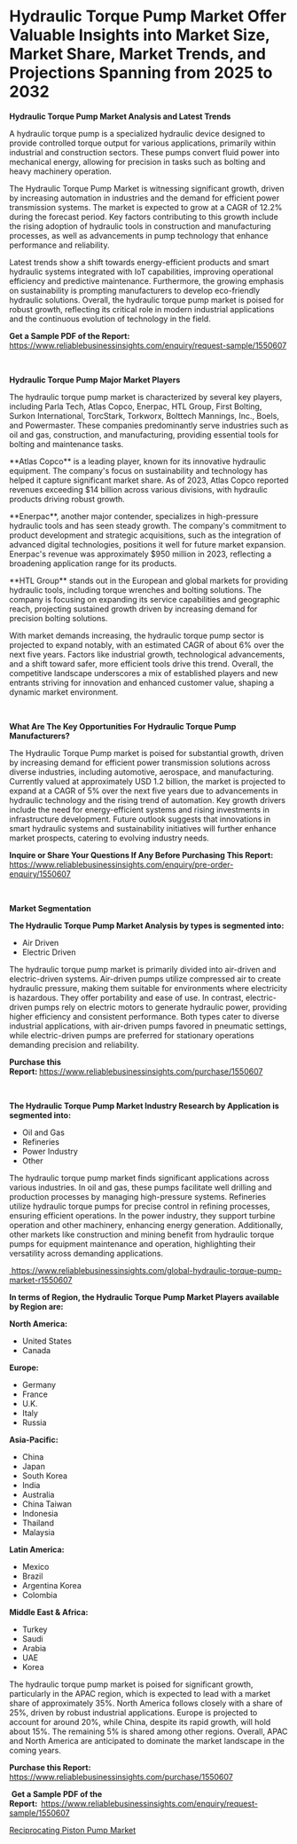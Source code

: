 <p><h1>Hydraulic Torque Pump Market Offer Valuable Insights into Market Size, Market Share, Market Trends, and Projections Spanning from 2025 to 2032</h1></p><p><strong>Hydraulic Torque Pump Market Analysis and Latest Trends</strong></p>
<p><p>A hydraulic torque pump is a specialized hydraulic device designed to provide controlled torque output for various applications, primarily within industrial and construction sectors. These pumps convert fluid power into mechanical energy, allowing for precision in tasks such as bolting and heavy machinery operation. </p><p>The Hydraulic Torque Pump Market is witnessing significant growth, driven by increasing automation in industries and the demand for efficient power transmission systems. The market is expected to grow at a CAGR of 12.2% during the forecast period. Key factors contributing to this growth include the rising adoption of hydraulic tools in construction and manufacturing processes, as well as advancements in pump technology that enhance performance and reliability. </p><p>Latest trends show a shift towards energy-efficient products and smart hydraulic systems integrated with IoT capabilities, improving operational efficiency and predictive maintenance. Furthermore, the growing emphasis on sustainability is prompting manufacturers to develop eco-friendly hydraulic solutions. Overall, the hydraulic torque pump market is poised for robust growth, reflecting its critical role in modern industrial applications and the continuous evolution of technology in the field.</p></p>
<p><strong>Get a Sample PDF of the Report:&nbsp;</strong> <a href="https://www.reliablebusinessinsights.com/enquiry/request-sample/1550607?utm_campaign=3003&utm_medium=2&utm_source=Github&utm_content=ia&utm_term=08042025&utm_id=hydraulic-torque-pump">https://www.reliablebusinessinsights.com/enquiry/request-sample/1550607</a></p>
<p>&nbsp;</p>
<p><strong>Hydraulic Torque Pump Major Market Players</strong></p>
<p><p>The hydraulic torque pump market is characterized by several key players, including Parla Tech, Atlas Copco, Enerpac, HTL Group, First Bolting, Surkon International, TorcStark, Torkworx, Bolttech Mannings, Inc., Boels, and Powermaster. These companies predominantly serve industries such as oil and gas, construction, and manufacturing, providing essential tools for bolting and maintenance tasks.</p><p>**Atlas Copco** is a leading player, known for its innovative hydraulic equipment. The company's focus on sustainability and technology has helped it capture significant market share. As of 2023, Atlas Copco reported revenues exceeding $14 billion across various divisions, with hydraulic products driving robust growth.</p><p>**Enerpac**, another major contender, specializes in high-pressure hydraulic tools and has seen steady growth. The company's commitment to product development and strategic acquisitions, such as the integration of advanced digital technologies, positions it well for future market expansion. Enerpac's revenue was approximately $950 million in 2023, reflecting a broadening application range for its products.</p><p>**HTL Group** stands out in the European and global markets for providing hydraulic tools, including torque wrenches and bolting solutions. The company is focusing on expanding its service capabilities and geographic reach, projecting sustained growth driven by increasing demand for precision bolting solutions.</p><p>With market demands increasing, the hydraulic torque pump sector is projected to expand notably, with an estimated CAGR of about 6% over the next five years. Factors like industrial growth, technological advancements, and a shift toward safer, more efficient tools drive this trend. Overall, the competitive landscape underscores a mix of established players and new entrants striving for innovation and enhanced customer value, shaping a dynamic market environment.</p></p>
<p>&nbsp;</p>
<p><strong>What Are The Key Opportunities For Hydraulic Torque Pump Manufacturers?</strong></p>
<p><p>The Hydraulic Torque Pump market is poised for substantial growth, driven by increasing demand for efficient power transmission solutions across diverse industries, including automotive, aerospace, and manufacturing. Currently valued at approximately USD 1.2 billion, the market is projected to expand at a CAGR of 5% over the next five years due to advancements in hydraulic technology and the rising trend of automation. Key growth drivers include the need for energy-efficient systems and rising investments in infrastructure development. Future outlook suggests that innovations in smart hydraulic systems and sustainability initiatives will further enhance market prospects, catering to evolving industry needs.</p></p>
<p><strong>Inquire or Share Your Questions If Any Before Purchasing This Report:</strong> <a href="https://www.reliablebusinessinsights.com/enquiry/pre-order-enquiry/1550607?utm_campaign=3003&utm_medium=2&utm_source=Github&utm_content=ia&utm_term=08042025&utm_id=hydraulic-torque-pump">https://www.reliablebusinessinsights.com/enquiry/pre-order-enquiry/1550607</a></p>
<p>&nbsp;</p>
<p><strong>Market Segmentation</strong></p>
<p><strong>The Hydraulic Torque Pump Market Analysis by types is segmented into:</strong></p>
<p><ul><li>Air Driven</li><li>Electric Driven</li></ul></p>
<p><p>The hydraulic torque pump market is primarily divided into air-driven and electric-driven systems. Air-driven pumps utilize compressed air to create hydraulic pressure, making them suitable for environments where electricity is hazardous. They offer portability and ease of use. In contrast, electric-driven pumps rely on electric motors to generate hydraulic power, providing higher efficiency and consistent performance. Both types cater to diverse industrial applications, with air-driven pumps favored in pneumatic settings, while electric-driven pumps are preferred for stationary operations demanding precision and reliability.</p></p>
<p><strong>Purchase this Report:&nbsp;</strong><a href="https://www.reliablebusinessinsights.com/purchase/1550607?utm_campaign=3003&utm_medium=2&utm_source=Github&utm_content=ia&utm_term=08042025&utm_id=hydraulic-torque-pump">https://www.reliablebusinessinsights.com/purchase/1550607</a></p>
<p>&nbsp;</p>
<p><strong>The Hydraulic Torque Pump Market Industry Research by Application is segmented into:</strong></p>
<p><ul><li>Oil and Gas</li><li>Refineries</li><li>Power Industry</li><li>Other</li></ul></p>
<p><p>The hydraulic torque pump market finds significant applications across various industries. In oil and gas, these pumps facilitate well drilling and production processes by managing high-pressure systems. Refineries utilize hydraulic torque pumps for precise control in refining processes, ensuring efficient operations. In the power industry, they support turbine operation and other machinery, enhancing energy generation. Additionally, other markets like construction and mining benefit from hydraulic torque pumps for equipment maintenance and operation, highlighting their versatility across demanding applications.</p></p>
<p><a href="https://www.reliablebusinessinsights.com/global-hydraulic-torque-pump-market-r1550607?utm_campaign=3003&utm_medium=2&utm_source=Github&utm_content=ia&utm_term=08042025&utm_id=hydraulic-torque-pump">&nbsp;https://www.reliablebusinessinsights.com/global-hydraulic-torque-pump-market-r1550607</a></p>
<p><strong>In terms of Region, the Hydraulic Torque Pump Market Players available by Region are:</strong></p>
<p>
    <p> <strong> North America: </strong>
        <ul>
            <li>United States</li>
            <li>Canada</li>
        </ul>
        </p> 
    <p> <strong> Europe: </strong>
        <ul>
            <li>Germany</li>
            <li>France</li>
            <li>U.K.</li>
            <li>Italy</li>
            <li>Russia</li>
        </ul>
        </p> 
    <p> <strong> Asia-Pacific: </strong>
        <ul>
            <li>China</li>
            <li>Japan</li>
            <li>South Korea</li>
            <li>India</li>
            <li>Australia</li>
            <li>China Taiwan</li>
            <li>Indonesia</li>
            <li>Thailand</li>
            <li>Malaysia</li>
        </ul>
        </p> 
    <p> <strong> Latin America: </strong>
        <ul>
            <li>Mexico</li>
            <li>Brazil</li>
            <li>Argentina Korea</li>
            <li>Colombia</li>
        </ul>
        </p> 
    <p> <strong> Middle East & Africa: </strong>
        <ul>
            <li>Turkey</li>
            <li>Saudi</li>
            <li>Arabia</li>
            <li>UAE</li>
            <li>Korea</li>
        </ul>
    </p>
    </p>
<p><p>The hydraulic torque pump market is poised for significant growth, particularly in the APAC region, which is expected to lead with a market share of approximately 35%. North America follows closely with a share of 25%, driven by robust industrial applications. Europe is projected to account for around 20%, while China, despite its rapid growth, will hold about 15%. The remaining 5% is shared among other regions. Overall, APAC and North America are anticipated to dominate the market landscape in the coming years.</p></p>
<p><strong>Purchase this Report: </strong><a href="https://www.reliablebusinessinsights.com/purchase/1550607?utm_campaign=3003&utm_medium=2&utm_source=Github&utm_content=ia&utm_term=08042025&utm_id=hydraulic-torque-pump">https://www.reliablebusinessinsights.com/purchase/1550607</a></p>
<p>&nbsp;<strong>Get a Sample PDF of the Report:&nbsp;&nbsp;</strong><a href="https://www.reliablebusinessinsights.com/enquiry/request-sample/1550607?utm_campaign=3003&utm_medium=2&utm_source=Github&utm_content=ia&utm_term=08042025&utm_id=hydraulic-torque-pump">https://www.reliablebusinessinsights.com/enquiry/request-sample/1550607</a></p>
<p><strong></strong></p>
<p><p><a href="https://github.com/abantolemox08/Market-Research-Report-List-1/blob/main/reciprocating-piston-pump-market.md?utm_campaign=3003&utm_medium=2&utm_source=Github&utm_content=ia&utm_term=08042025&utm_id=hydraulic-torque-pump">Reciprocating Piston Pump Market</a></p></p>